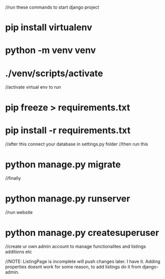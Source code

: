 //run these commands to start django project


pip install virtualenv
==
python -m venv venv
==
./venv/scripts/activate 
==
//activate virtual env to run

pip freeze > requirements.txt
==
pip install -r requirements.txt
==
//after this connect your database in settings.py folder
//then run this

python manage.py migrate 
==
//finally

python manage.py runserver
==
//run website

python manage.py createsuperuser 
==
//create ur own admin account to manage functionalites and listings additions etc 


//NOTE: 
ListingPage is incomplete will push changes later. I have it.
Adding properties doesnt work for some reason, to add listings do it from django-admin.
